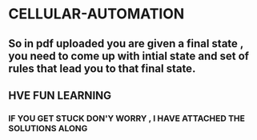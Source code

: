 # CELLULAR-AUTOMATION
## So in pdf uploaded you are given a final state , you need to come up with intial state and set of rules that lead you to that final state.
## HVE FUN LEARNING
### IF YOU GET STUCK DON'Y WORRY , I HAVE ATTACHED THE SOLUTIONS ALONG 

